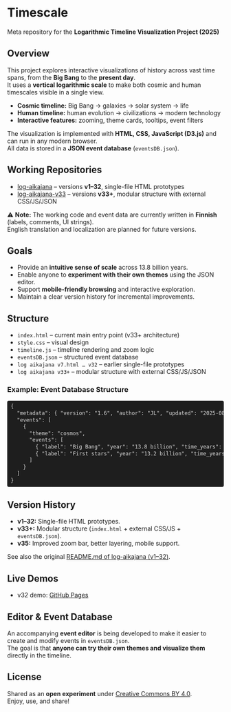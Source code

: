 
# Timescale
Meta repository for the **Logarithmic Timeline Visualization Project (2025)**

## Overview
This project explores interactive visualizations of history across vast time spans, from the **Big Bang** to the **present day**.  
It uses a **vertical logarithmic scale** to make both cosmic and human timescales visible in a single view.

- **Cosmic timeline:** Big Bang → galaxies → solar system → life  
- **Human timeline:** human evolution → civilizations → modern technology  
- **Interactive features:** zooming, theme cards, tooltips, event filters  

The visualization is implemented with **HTML, CSS, JavaScript (D3.js)** and can run in any modern browser.  
All data is stored in a **JSON event database** (`eventsDB.json`).

## Working Repositories
- [log-aikajana](https://github.com/JukkaTLinjama/log-aikajana) – versions **v1–32**, single-file HTML prototypes  
- [log-aikajana-v33](https://github.com/JukkaTLinjama/log-aikajana-v33) – versions **v33+**, modular structure with external CSS/JS/JSON  

⚠️ **Note:** The working code and event data are currently written in **Finnish** (labels, comments, UI strings).  
English translation and localization are planned for future versions.

## Goals
- Provide an **intuitive sense of scale** across 13.8 billion years.  
- Enable anyone to **experiment with their own themes** using the JSON editor.  
- Support **mobile-friendly browsing** and interactive exploration.  
- Maintain a clear version history for incremental improvements.

## Structure
- `index.html` – current main entry point (v33+ architecture)  
- `style.css` – visual design  
- `timeline.js` – timeline rendering and zoom logic  
- `eventsDB.json` – structured event database  
- `log aikajana v7.html … v32` – earlier single-file prototypes  
- `log aikajana v33+` – modular structure with external CSS/JS/JSON

### Example: Event Database Structure
<pre style="font-size:12px; line-height:1.3; background:#1e1e1e; color:#ddd; padding:6px 8px; border-radius:4px;">
{
  "metadata": { "version": "1.6", "author": "JL", "updated": "2025-08-04" },
  "events": [
    {
      "theme": "cosmos",
      "events": [
        { "label": "Big Bang", "year": "13.8 billion", "time_years": 13800000000, "log": 17.64, "comments": "" },
        { "label": "First stars", "year": "13.2 billion", "time_years": 13200000000, "log": 17.52 }
      ]
    }
  ]
}
</pre>

## Version History
- **v1–32:** Single-file HTML prototypes.  
- **v33+:** Modular structure (`index.html` + external CSS/JS + `eventsDB.json`).  
- **v35:** Improved zoom bar, better layering, mobile support.  

See also the original [README.md of log-aikajana (v1–32)](https://github.com/JukkaTLinjama/log-aikajana/blob/main/README.md).

## Live Demos
- v32 demo: [GitHub Pages](https://jukkatlinjama.github.io/log-aikajana/)  

## Editor & Event Database
An accompanying **event editor** is being developed to make it easier to create and modify events in `eventsDB.json`.  
The goal is that **anyone can try their own themes and visualize them** directly in the timeline.

## License
Shared as an **open experiment** under [Creative Commons BY 4.0](https://creativecommons.org/licenses/by/4.0/).  
Enjoy, use, and share!
